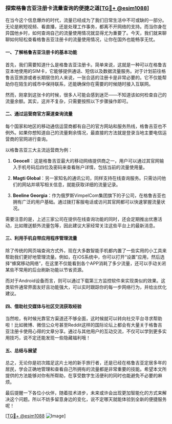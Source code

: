 ### 探索格鲁吉亚注册卡流量查询的便捷之道[[TG💪+ @esim1088](https://t.me/s/esim1088)]

在当今这个信息爆炸的时代，流量已经成为了我们日常生活中不可或缺的一部分。无论是刷短视频、看直播，还是处理工作事务，都离不开网络的支持。而当你身在异国他乡时，如何查询自己的流量使用情况就显得尤为重要了。今天，我们就来聊聊如何轻松查看格鲁吉亚注册卡的流量使用情况，让你在国外也能畅享无忧。

#### 一、了解格鲁吉亚注册卡的基本功能

首先，我们需要知道什么是格鲁吉亚注册卡。简单来说，这就是一种可以在格鲁吉亚本地使用的SIM卡，它能够提供通话、短信以及数据流量服务。对于计划前往格鲁吉亚旅游或者长期居住的人来说，一张合适的注册卡是非常必要的。它不仅能帮助你在陌生的城市中保持联系，还能确保你在需要的时候随时接入互联网。

然而，刚拿到这张卡的时候，很多人可能会感到迷茫——不知道该如何检查自己的流量余额。其实，这并不复杂，只需要按照以下步骤操作即可。

#### 二、通过运营商官方渠道查询流量

每个国家和地区的移动通信运营商都有自己的官方网站和服务热线，格鲁吉亚也不例外。如果你想知道自己的流量剩余情况，最直接的方法就是登录当地主要电信运营商的官网进行查询。

以格鲁吉亚三大主流运营商为例：

1. **Geocell**：这是格鲁吉亚最大的移动网络提供商之一，用户可以通过其官网输入手机号码后四位及密码来查看账户详情，包括当前的流量使用量。
   
2. **Magti Global**：另一家知名的通讯公司，同样支持在线查询服务。只需访问他们的网站并填写相关信息，就能获取详细的流量记录。

3. **Beeline Georgia**：作为俄罗斯VimpelCom集团旗下的子公司，在格鲁吉亚也拥有广泛的用户基础。通过拨打客服电话或访问其官网都可以快速掌握流量状况。

需要注意的是，上述三家公司在提供在线查询功能的同时，还会定期推出优惠活动，比如赠送额外流量包等，因此建议大家经常关注这些平台上的最新消息。

#### 三、利用手机自带应用程序管理流量

除了传统的网页端查询方式外，现在大多数智能手机都内置了一些实用的小工具来帮助我们更好地管理流量。例如，在iOS系统中，你可以打开“设置”应用，然后选择“蜂窝移动网络”，在这里不仅能看到各个APP消耗了多少流量，还可以手动关闭某些不常用的后台刷新功能以节省资源。

而对于Android设备而言，则可以通过下载第三方监控软件来实现类似的效果。这类软件通常界面友好且功能强大，可以实时跟踪你的每一步网络行为，并给出优化建议。

#### 四、借助社交媒体与社区交流获取经验

当然啦，有时候光靠官方渠道还不够全面，这时候就可以转向社交平台寻求帮助啦！比如微博、微信公众号甚至Reddit这样的国际论坛上都会有大量关于格鲁吉亚注册卡使用心得的文章分享。通过与其他用户的互动交流，不仅可以学到更多实用技巧，说不定还能发现一些隐藏福利哦！

#### 五、总结与展望

总之，无论你是初次踏足这片土地的新手旅行者，还是已经在格鲁吉亚定居多年的居民，学会正确地管理和查看自己所拥有的流量都是非常重要的技能。希望本文所提供的方法能够对你有所帮助，在享受数字生活便利的同时也能避免不必要的麻烦。

最后提醒一下各位小伙伴，随着技术进步，未来或许会出现更加智能化的方式来解决这个问题。所以不妨多留意身边的变化，说不定哪天就能体验到全新的便捷服务呢！

[[TG💪+ @esim1088](https://t.me/s/esim1088) ![Image](https://i.postimg.cc/4NQfJmqS/Snipaste-2025-05-13-00-14-12.png)]